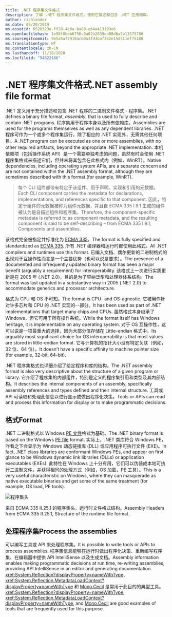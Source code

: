 ```yaml
---
title: .NET 程序集文件格式
description: 了解 .NET 程序集文件格式，使用它描述和包含 .NET 应用和库。
author: richlander
ms.date: 08/20/2019
ms.assetid: 6520323e-ff28-4c8a-ba80-e64a413199e6
ms.openlocfilehash: 1e98f0beb6756c9a02b2839eb88d6a5b13375786
ms.sourcegitcommit: 965a5af7918acb0a3fd3baf342e15d511ef75188
ms.translationtype: HT
ms.contentlocale: zh-CN
ms.lasthandoff: 11/18/2020
ms.locfileid: "94822186"
---
```

# <a name="net-assembly-file-format"></a><span data-ttu-id="62b6f-103">.NET 程序集文件格式</span><span class="sxs-lookup"><span data-stu-id="62b6f-103">.NET assembly file format</span></span>

<span data-ttu-id="62b6f-104">.NET 定义用于充分描述和包含 .NET 程序的二进制文件格式 - 程序集。</span><span class="sxs-lookup"><span data-stu-id="62b6f-104">.NET defines a binary file format, *assembly*, that is used to fully describe and contain .NET programs.</span></span> <span data-ttu-id="62b6f-105">程序集用于程序本身以及所有依赖库。</span><span class="sxs-lookup"><span data-stu-id="62b6f-105">Assemblies are used for the programs themselves as well as any dependent libraries.</span></span> <span data-ttu-id="62b6f-106">.NET 程序可作为一个或多个程序集运行，除了相应的 .NET 实现外，无需其他任何项目。</span><span class="sxs-lookup"><span data-stu-id="62b6f-106">A .NET program can be executed as one or more assemblies, with no other required artifacts, beyond the appropriate .NET implementation.</span></span> <span data-ttu-id="62b6f-107">本机依赖项（包括操作系统 API）是一个需要单独考虑的问题，虽然有时会使用 .NET 程序集格式来描述它们，但并未将其包含在此格式内（例如，WinRT）。</span><span class="sxs-lookup"><span data-stu-id="62b6f-107">Native dependencies, including operating system APIs, are a separate concern and are not contained within the .NET assembly format, although they are sometimes described with this format (for example, WinRT).</span></span>

> <span data-ttu-id="62b6f-108">每个 CLI 组件都带有特定于该组件、用于声明、实现和引用的元数据。</span><span class="sxs-lookup"><span data-stu-id="62b6f-108">Each CLI component carries the metadata for declarations, implementations, and references specific to that component.</span></span> <span data-ttu-id="62b6f-109">因此，特定于组件的元数据被称为组件元数据，并且自 ECMA 335 I.9.1 生成的组件被认为是自描述组件和程序集。</span><span class="sxs-lookup"><span data-stu-id="62b6f-109">Therefore, the component-specific metadata is referred to as component metadata, and the resulting component is said to be self-describing – from ECMA 335 I.9.1, Components and assemblies.</span></span>

<span data-ttu-id="62b6f-110">该格式完全被指定并标准化为 [ECMA 335](https://www.ecma-international.org/publications/standards/Ecma-335.htm)。</span><span class="sxs-lookup"><span data-stu-id="62b6f-110">The format is fully specified and standardized as [ECMA 335](https://www.ecma-international.org/publications/standards/Ecma-335.htm).</span></span> <span data-ttu-id="62b6f-111">所有 .NET 编译器和运行时都使用此格式。</span><span class="sxs-lookup"><span data-stu-id="62b6f-111">All .NET compilers and runtimes use this format.</span></span> <span data-ttu-id="62b6f-112">已编入文档、偶尔更新的二进制格式的出现对于互操作性而言是一个主要优势（也可以说是要求）。</span><span class="sxs-lookup"><span data-stu-id="62b6f-112">The presence of a documented and infrequently updated binary format has been a major benefit (arguably a requirement) for interoperability.</span></span> <span data-ttu-id="62b6f-113">该格式上一次进行实质更新是在 2005 年 (.NET 2.0)，目的是为了容纳泛型和处理器体系结构。</span><span class="sxs-lookup"><span data-stu-id="62b6f-113">The format was last updated in a substantive way in 2005 (.NET 2.0) to accommodate generics and processor architecture.</span></span>

<span data-ttu-id="62b6f-114">格式为 CPU 和 OS 不可知。</span><span class="sxs-lookup"><span data-stu-id="62b6f-114">The format is CPU- and OS-agnostic.</span></span> <span data-ttu-id="62b6f-115">它被用作针对许多芯片和 CPU 的 .NET 实现的一部分。</span><span class="sxs-lookup"><span data-stu-id="62b6f-115">It has been used as part of .NET implementations that target many chips and CPUs.</span></span> <span data-ttu-id="62b6f-116">虽然格式本身继承了 Windows，但它可用于所有操作系统。</span><span class="sxs-lookup"><span data-stu-id="62b6f-116">While the format itself has Windows heritage, it is implementable on any operating system.</span></span> <span data-ttu-id="62b6f-117">对于 OS 互操作性，这可以说是一项最重大的选择，因为大部分值存储在 Little-endian 格式中。</span><span class="sxs-lookup"><span data-stu-id="62b6f-117">Its arguably most significant choice for OS interoperability is that most values are stored in little-endian format.</span></span> <span data-ttu-id="62b6f-118">它与计算机的指针大小没有特定关联（例如，32 位、64 位）。</span><span class="sxs-lookup"><span data-stu-id="62b6f-118">It doesn’t have a specific affinity to machine pointer size (for example, 32-bit, 64-bit).</span></span>

<span data-ttu-id="62b6f-119">.NET 程序集格式也详细介绍了给定程序和库的结构。</span><span class="sxs-lookup"><span data-stu-id="62b6f-119">The .NET assembly format is also very descriptive about the structure of a given program or library.</span></span> <span data-ttu-id="62b6f-120">它介绍了程序集的内部组件，特别是定义的程序集引用和类型及其内部结构。</span><span class="sxs-lookup"><span data-stu-id="62b6f-120">It describes the internal components of an assembly, specifically assembly references and types defined and their internal structure.</span></span> <span data-ttu-id="62b6f-121">工具或 API 可读取和处理此信息以进行显示或做出程序化决策。</span><span class="sxs-lookup"><span data-stu-id="62b6f-121">Tools or APIs can read and process this information for display or to make programmatic decisions.</span></span>

## <a name="format"></a><span data-ttu-id="62b6f-122">格式</span><span class="sxs-lookup"><span data-stu-id="62b6f-122">Format</span></span>

<span data-ttu-id="62b6f-123">.NET 二进制格式以 Windows [PE 文件](https://en.wikipedia.org/wiki/Portable_Executable)格式为基础。</span><span class="sxs-lookup"><span data-stu-id="62b6f-123">The .NET binary format is based on the Windows [PE file](https://en.wikipedia.org/wiki/Portable_Executable) format.</span></span> <span data-ttu-id="62b6f-124">实际上，.NET 类库符合 Windows PE，咋看之下会显示为 Windows 动态链接库 (DLL) 或应用程序可执行文件 (EXE)。</span><span class="sxs-lookup"><span data-stu-id="62b6f-124">In fact, .NET class libraries are conformant Windows PEs, and appear on first glance to be Windows dynamic link libraries (DLLs) or application executables (EXEs).</span></span> <span data-ttu-id="62b6f-125">此特性在 Windows 上十分有用，它们可以伪装成本地可执行二进制文件，并获得相同的处理方式（例如，OS 加载，PE 工具）。</span><span class="sxs-lookup"><span data-stu-id="62b6f-125">This is a very useful characteristic on Windows, where they can masquerade as native executable binaries and get some of the same treatment (for example, OS load, PE tools).</span></span>

![程序集头](../media/assembly-format/assembly-headers.png)

<span data-ttu-id="62b6f-127">来自 ECMA 335 II.25.1 的程序集头，运行时文件格式结构。</span><span class="sxs-lookup"><span data-stu-id="62b6f-127">Assembly Headers from ECMA 335 II.25.1, Structure of the runtime file format.</span></span>

## <a name="process-the-assemblies"></a><span data-ttu-id="62b6f-128">处理程序集</span><span class="sxs-lookup"><span data-stu-id="62b6f-128">Process the assemblies</span></span>

<span data-ttu-id="62b6f-129">可以编写工具或 API 来处理程序集。</span><span class="sxs-lookup"><span data-stu-id="62b6f-129">It is possible to write tools or APIs to process assemblies.</span></span> <span data-ttu-id="62b6f-130">程序集信息能够在运行时做出程序化决策、重新编写程序集、在编辑器中提供 API IntelliSense 以及生成文档。</span><span class="sxs-lookup"><span data-stu-id="62b6f-130">Assembly information enables making programmatic decisions at run time, re-writing assemblies, providing API IntelliSense in an editor and generating documentation.</span></span> <span data-ttu-id="62b6f-131"><xref:System.Reflection?displayProperty=nameWithType>、<xref:System.Reflection.MetadataLoadContext?displayProperty=nameWithType> 和 [Mono.Cecil](https://www.mono-project.com/docs/tools+libraries/libraries/Mono.Cecil/) 是常用于此目的的典型工具。</span><span class="sxs-lookup"><span data-stu-id="62b6f-131"><xref:System.Reflection?displayProperty=nameWithType>, <xref:System.Reflection.MetadataLoadContext?displayProperty=nameWithType>, and [Mono.Cecil](https://www.mono-project.com/docs/tools+libraries/libraries/Mono.Cecil/) are good examples of tools that are frequently used for this purpose.</span></span>
